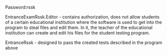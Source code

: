 Password:rssk 

EntranceExamRssk.Editor - contains authorization, does not allow students of a certain educational institution where the software is used to get into the program to steal files and edit them.
In it, the teacher of the educational institution can create and edit his files for the student testing program.

EntranceRssk - designed to pass the created tests described in the program above
